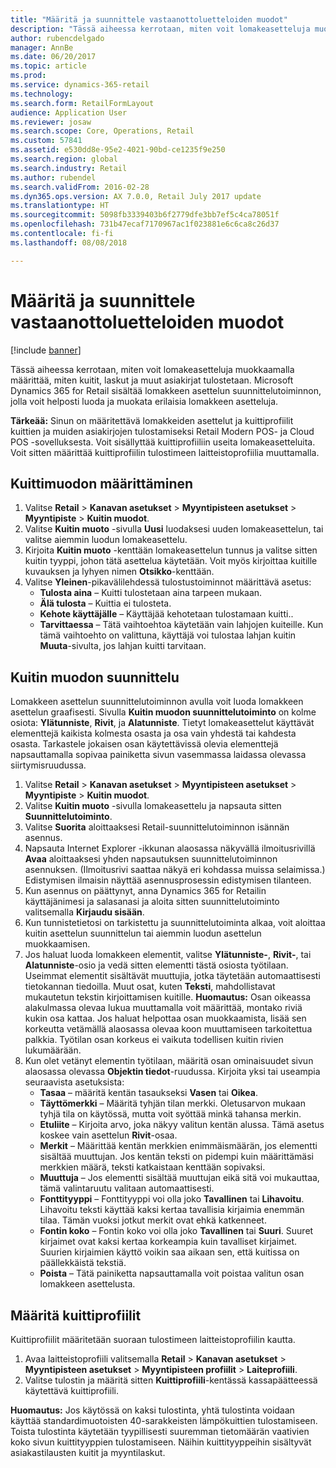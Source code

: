 ```yaml
---
title: "Määritä ja suunnittele vastaanottoluetteloiden muodot"
description: "Tässä aiheessa kerrotaan, miten voit lomakeasetteluja muokkaamalla määrittää, miten kuitit, laskut ja muut asiakirjat tulostetaan. Microsoft Dynamics 365 for Retail sisältää lomakkeen asettelun suunnittelutoiminnon, jolla voit helposti luoda ja muokata erilaisia lomakkeen asetteluja."
author: rubencdelgado
manager: AnnBe
ms.date: 06/20/2017
ms.topic: article
ms.prod: 
ms.service: dynamics-365-retail
ms.technology: 
ms.search.form: RetailFormLayout
audience: Application User
ms.reviewer: josaw
ms.search.scope: Core, Operations, Retail
ms.custom: 57841
ms.assetid: e530dd8e-95e2-4021-90bd-ce1235f9e250
ms.search.region: global
ms.search.industry: Retail
ms.author: rubendel
ms.search.validFrom: 2016-02-28
ms.dyn365.ops.version: AX 7.0.0, Retail July 2017 update
ms.translationtype: HT
ms.sourcegitcommit: 5098fb3339403b6f2779dfe3bb7ef5c4ca78051f
ms.openlocfilehash: 731b47ecaf7170967ac1f023881e6c6ca8c26d37
ms.contentlocale: fi-fi
ms.lasthandoff: 08/08/2018

---
```


# <a name="set-up-and-design-receipt-formats"></a>Määritä ja suunnittele vastaanottoluetteloiden muodot

[!include [banner](includes/banner.md)]

Tässä aiheessa kerrotaan, miten voit lomakeasetteluja muokkaamalla määrittää, miten kuitit, laskut ja muut asiakirjat tulostetaan. Microsoft Dynamics 365 for Retail sisältää lomakkeen asettelun suunnittelutoiminnon, jolla voit helposti luoda ja muokata erilaisia lomakkeen asetteluja.

**Tärkeää:** Sinun on määritettävä lomakkeiden asettelut ja kuittiprofiilit kuittien ja muiden asiakirjojen tulostamiseksi Retail Modern POS- ja Cloud POS -sovelluksesta. Voit sisällyttää kuittiprofiiliin useita lomakeasetteluita. Voit sitten määrittää kuittiprofiilin tulostimeen laitteistoprofiilia muuttamalla.

## <a name="set-up-a-receipt-format"></a>Kuittimuodon määrittäminen
1.  Valitse **Retail** &gt; **Kanavan asetukset** &gt; **Myyntipisteen asetukset** &gt; **Myyntipiste** &gt; **Kuitin muodot**.
2.  Valitse **Kuitin muoto** -sivulla **Uusi** luodaksesi uuden lomakeasettelun, tai valitse aiemmin luodun lomakeasettelu.
3.  Kirjoita **Kuitin muoto** -kenttään lomakeasettelun tunnus ja valitse sitten kuitin tyyppi, johon tätä asettelua käytetään. Voit myös kirjoittaa kuitille kuvauksen ja lyhyen nimen **Otsikko**-kenttään.
4.  Valitse **Yleinen**-pikavälilehdessä tulostustoiminnot määrittävä asetus:
    -   **Tulosta aina** – Kuitti tulostetaan aina tarpeen mukaan.
    -   **Älä tulosta** – Kuittia ei tulosteta.
    -   **Kehote käyttäjälle** – Käyttäjää kehotetaan tulostamaan kuitti..
    -   **Tarvittaessa** – Tätä vaihtoehtoa käytetään vain lahjojen kuiteille. Kun tämä vaihtoehto on valittuna, käyttäjä voi tulostaa lahjan kuitin **Muuta**-sivulta, jos lahjan kuitti tarvitaan.

## <a name="design-a-receipt-format"></a>Kuitin muodon suunnittelu
Lomakkeen asettelun suunnittelutoiminnon avulla voit luoda lomakkeen asettelun graafisesti. Sivulla **Kuitin muodon suunnittelutoiminto** on kolme osiota: **Ylätunniste**, **Rivit**, ja **Alatunniste**. Tietyt lomakeasettelut käyttävät elementtejä kaikista kolmesta osasta ja osa vain yhdestä tai kahdesta osasta. Tarkastele jokaisen osan käytettävissä olevia elementtejä napsauttamalla sopivaa painiketta sivun vasemmassa laidassa olevassa siirtymisruudussa.

1.  Valitse **Retail** &gt; **Kanavan asetukset** &gt; **Myyntipisteen asetukset** &gt; **Myyntipiste** &gt; **Kuitin muodot**.
2.  Valitse **Kuitin muoto** -sivulla lomakeasettelu ja napsauta sitten **Suunnittelutoiminto**.
3.  Valitse **Suorita** aloittaaksesi Retail-suunnittelutoiminnon isännän asennus.
4.  Napsauta Internet Explorer -ikkunan alaosassa näkyvällä ilmoitusrivillä **Avaa** aloittaaksesi yhden napsautuksen suunnittelutoiminnon asennuksen. (Ilmoitusrivi saattaa näkyä eri kohdassa muissa selaimissa.) Edistymisen ilmaisin näyttää asennusprosessin edistymisen tilanteen.
5.  Kun asennus on päättynyt, anna Dynamics 365 for Retailin käyttäjänimesi ja salasanasi ja aloita sitten suunnittelutoiminto valitsemalla **Kirjaudu sisään**.
6.  Kun tunnistetietosi on tarkistettu ja suunnittelutoiminta alkaa, voit aloittaa kuitin asettelun suunnittelun tai aiemmin luodun asettelun muokkaamisen.
7.  Jos haluat luoda lomakkeen elementit, valitse **Ylätunniste-**, **Rivit-**, tai **Alatunniste**-osio ja vedä sitten elementti tästä osiosta työtilaan. Useimmat elementit sisältävät muuttujia, jotka täytetään automaattisesti tietokannan tiedoilla. Muut osat, kuten **Teksti**, mahdollistavat mukautetun tekstin kirjoittamisen kuitille. **Huomautus:** Osan oikeassa alakulmassa olevaa lukua muuttamalla voit määrittää, montako riviä kukin osa kattaa. Jos haluat helpottaa osan muokkaamista, lisää sen korkeutta vetämällä alaosassa olevaa koon muuttamiseen tarkoitettua palkkia. Työtilan osan korkeus ei vaikuta todellisen kuitin rivien lukumäärään.
8.  Kun olet vetänyt elementin työtilaan, määritä osan ominaisuudet sivun alaosassa olevassa **Objektin tiedot**-ruudussa. Kirjoita yksi tai useampia seuraavista asetuksista:
    -   **Tasaa** – määritä kentän tasaukseksi **Vasen** tai **Oikea**.
    -   **Täyttömerkki** – Määritä tyhjän tilan merkki. Oletusarvon mukaan tyhjä tila on käytössä, mutta voit syöttää minkä tahansa merkin.
    -   **Etuliite** – Kirjoita arvo, joka näkyy valitun kentän alussa. Tämä asetus koskee vain asettelun **Rivit**-osaa.
    -   **Merkit** – Määrittää kentän merkkien enimmäismäärän, jos elementti sisältää muuttujan. Jos kentän teksti on pidempi kuin määrittämäsi merkkien määrä, teksti katkaistaan kenttään sopivaksi.
    -   **Muuttuja** – Jos elementti sisältää muuttujan eikä sitä voi mukauttaa, tämä valintaruutu valitaan automaattisesti.
    -   **Fonttityyppi** – Fonttityyppi voi olla joko **Tavallinen** tai **Lihavoitu**. Lihavoitu teksti käyttää kaksi kertaa tavallisia kirjaimia enemmän tilaa. Tämän vuoksi jotkut merkit ovat ehkä katkenneet.
    -   **Fontin koko** – Fontin koko voi olla joko **Tavallinen** tai **Suuri**. Suuret kirjaimet ovat kaksi kertaa korkeampia kuin tavalliset kirjaimet. Suurien kirjaimien käyttö voikin saa aikaan sen, että kuitissa on päällekkäistä tekstiä.
    -   **Poista** – Tätä painiketta napsauttamalla voit poistaa valitun osan lomakkeen asettelusta.

## <a name="assign-receipt-profiles"></a>Määritä kuittiprofiilit
Kuittiprofiilit määritetään suoraan tulostimeen laitteistoprofiilin kautta.

1.  Avaa laitteistoprofiili valitsemalla **Retail** &gt; **Kanavan asetukset** &gt; **Myyntipisteen asetukset** &gt; **Myyntipisteen profiilit** &gt; **Laiteprofiili**.
2.  Valitse tulostin ja määritä sitten **Kuittiprofiili**-kentässä kassapäätteessä käytettävä kuittiprofiili.

**Huomautus:** Jos käytössä on kaksi tulostinta, yhtä tulostinta voidaan käyttää standardimuotoisten 40-sarakkeisten lämpökuittien tulostamiseen. Toista tulostinta käytetään tyypillisesti suuremman tietomäärän vaativien koko sivun kuittityyppien tulostamiseen. Näihin kuittityyppeihin sisältyvät asiakastilausten kuitit ja myyntilaskut.




